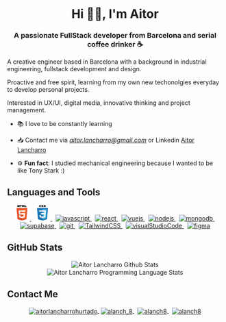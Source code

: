 <h1 align="center">Hi 👋🏼, I'm Aitor</h1>
<h3 align="center">A passionate FullStack developer from Barcelona and serial coffee drinker ☕️</h3>

A creative engineer based in Barcelona with a background in industrial engineering, fullstack development and design.

Proactive and free spirit, learning from my own new techonolgies everyday to develop personal projects.

Interested in UX/UI, digital media, innovative thinking and project management.

- 📚 I love to be constantly learning
- 📥 Contact me via <i>aitor.lancharro@gmail.com</i> or Linkedin <a href="https://es.linkedin.com/in/aitorlancharro">Aitor Lancharro</a>
              
              
- ⚙️ <b>Fun fact</b>:  I studied mechanical engineering because I wanted to be like Tony Stark :)

## Languages and Tools
<div>
  <p align="center">
    <a href="https://www.w3.org/html/" target="_blank" rel="noreferrer">
      <img
        src="https://raw.githubusercontent.com/devicons/devicon/master/icons/html5/html5-original-wordmark.svg"
        alt="html5"
        width="37"
      />
    </a>
    &nbsp;
    <a href="https://www.w3schools.com/css/" target="_blank" rel="noreferrer">
      <img
        src="https://raw.githubusercontent.com/devicons/devicon/master/icons/css3/css3-original-wordmark.svg"
        alt="css3"
        width="37"
      />
    </a>
    &nbsp;
    <a
      href="https://developer.mozilla.org/en-US/docs/Web/JavaScript"
      target="_blank"
      rel="noreferrer"
    >
      <img
        src="https://upload.wikimedia.org/wikipedia/commons/9/99/Unofficial_JavaScript_logo_2.svg"
        alt="javascript"
        width="30"
      />
    </a>
    &nbsp;
    <a href="https://reactjs.org/" target="_blank" rel="noreferrer">
      <img
        src="https://upload.wikimedia.org/wikipedia/commons/4/47/React.svg"
        alt="react"
        width="30"
      />
    </a>
    &nbsp;
    <a href="https://vuejs.org/" target="_blank" rel="noreferrer">
      <img
        src="https://upload.wikimedia.org/wikipedia/commons/9/95/Vue.js_Logo_2.svg"
        alt="vuejs"
        width="30"
      />
    </a>
    &nbsp;
    <a href="https://nodejs.org" target="_blank" rel="noreferrer">
      <img
        src="https://www.svgrepo.com/show/303266/nodejs-icon-logo.svg"
        alt="nodejs"
        width="30"
      />
    </a>
    &nbsp;
    <a href="https://www.mongodb.com/" target="_blank" rel="noreferrer">
      <img
        src="https://cdn.worldvectorlogo.com/logos/mongodb-icon-1.svg"
        alt="mongodb"
        width="35"
      />
    </a>
    &nbsp;
    <a href="https://supabase.com/" target="_blank" rel="noreferrer">
      <img
        src="https://user-images.githubusercontent.com/93733677/187199611-72d12457-21a3-4b54-94a7-52fa253863bb.svg"
        alt="supabase"
        width="30"
      />
    </a>
    &nbsp;
    <a href="https://git-scm.com/" target="_blank" rel="noreferrer">
      <img
        src="https://www.vectorlogo.zone/logos/git-scm/git-scm-icon.svg"
        alt="git"
        width="30"
      />
    </a>
    &nbsp;
    <a href="https://tailwindcss.com/" target="_blank" rel="noreferrer">
      <img
        src="https://cdn.worldvectorlogo.com/logos/tailwindcss.svg"
        alt="TailwindCSS"
        width="40"
      />
    </a>
    &nbsp;
    <a href="https://code.visualstudio.com/" target="_blank" rel="noreferrer">
      <img
        src="https://cdn.worldvectorlogo.com/logos/visual-studio-code-1.svg"
        alt="visualStudioCode"
        width="30"
      />
    </a>
    &nbsp;
    <a href="https://www.figma.com/" target="_blank" rel="noreferrer">
      <img
        src="https://www.vectorlogo.zone/logos/figma/figma-icon.svg"
        alt="figma"
        width="30"
      />
    </a>
  </p>
</div>

## GitHub Stats

<div align="center">
 <img align="center" height="150" src="https://github-readme-stats.vercel.app/api?username=alanch8&show_icons=true&locale=en&hide=issues" alt="Aitor Lancharro Github Stats" />
 <img align="center" height="150" src="https://github-readme-stats.vercel.app/api/top-langs/?username=alanch8&layout=compact" alt="Aitor Lancharro Programming Language Stats" />
</div>

## Contact Me
<p align="center">
  <a href="https://linkedin.com/in/aitorlancharrohurtado" target="blank"
    ><img
      align="center"
      src="https://raw.githubusercontent.com/rahuldkjain/github-profile-readme-generator/master/src/images/icons/Social/linked-in-alt.svg"
      alt="aitorlancharrohurtado"
      width="24"
    />
  </a>
  &nbsp;<a href="https://twitter.com/alanch_8" target="blank"
    ><img
      align="center"
      src="https://raw.githubusercontent.com/rahuldkjain/github-profile-readme-generator/master/src/images/icons/Social/twitter.svg"
      alt="alanch_8"
      width="24"
    />
  </a>
  &nbsp;
  <a href="https://instagram.com/alanch8" target="blank"
    ><img
      align="center"
      src="https://raw.githubusercontent.com/rahuldkjain/github-profile-readme-generator/master/src/images/icons/Social/instagram.svg"
      alt="alanch8"
      width="24"
    />
  </a>
  &nbsp;
  <a href="https://aitorlancharro.com/" target="blank"
    ><img
      align="center"
      src="https://upload.wikimedia.org/wikipedia/commons/0/0b/Blue_globe_icon.svg"
      alt="alanch8"
      width="24"
    />
  </a>
</p>
